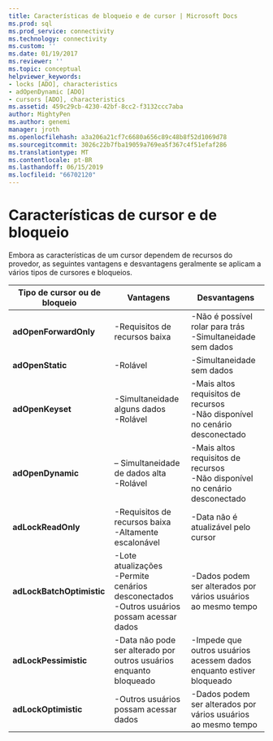 ```yaml
---
title: Características de bloqueio e de cursor | Microsoft Docs
ms.prod: sql
ms.prod_service: connectivity
ms.technology: connectivity
ms.custom: ''
ms.date: 01/19/2017
ms.reviewer: ''
ms.topic: conceptual
helpviewer_keywords:
- locks [ADO], characteristics
- adOpenDynamic [ADO]
- cursors [ADO], characteristics
ms.assetid: 459c29cb-4230-42bf-8cc2-f3132ccc7aba
author: MightyPen
ms.author: genemi
manager: jroth
ms.openlocfilehash: a3a206a21cf7c6680a656c89c48b8f52d1069d78
ms.sourcegitcommit: 3026c22b7fba19059a769ea5f367c4f51efaf286
ms.translationtype: MT
ms.contentlocale: pt-BR
ms.lasthandoff: 06/15/2019
ms.locfileid: "66702120"
---
```

# <a name="cursor-and-lock-characteristics"></a>Características de cursor e de bloqueio
Embora as características de um cursor dependem de recursos do provedor, as seguintes vantagens e desvantagens geralmente se aplicam a vários tipos de cursores e bloqueios.  
  
|Tipo de cursor ou de bloqueio|Vantagens|Desvantagens|  
|-------------------------|----------------|-------------------|  
|**adOpenForwardOnly**|-Requisitos de recursos baixa|-Não é possível rolar para trás<br />-Simultaneidade sem dados|  
|**adOpenStatic**|-Rolável|-Simultaneidade sem dados|  
|**adOpenKeyset**|-Simultaneidade alguns dados<br />-Rolável|-Mais altos requisitos de recursos<br />-Não disponível no cenário desconectado|  
|**adOpenDynamic**|– Simultaneidade de dados alta<br />-Rolável|-Mais altos requisitos de recursos<br />-Não disponível no cenário desconectado|  
|**adLockReadOnly**|-Requisitos de recursos baixa<br />-Altamente escalonável|-Data não é atualizável pelo cursor|  
|**adLockBatchOptimistic**|-Lote atualizações<br />-Permite cenários desconectados<br />-Outros usuários possam acessar dados|-Dados podem ser alterados por vários usuários ao mesmo tempo|  
|**adLockPessimistic**|-Data não pode ser alterado por outros usuários enquanto bloqueado|-Impede que outros usuários acessem dados enquanto estiver bloqueado|  
|**adLockOptimistic**|-Outros usuários possam acessar dados|-Dados podem ser alterados por vários usuários ao mesmo tempo|
